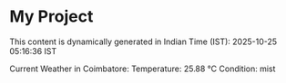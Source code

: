 # My Project

This content is dynamically generated in Indian Time (IST): 2025-10-25 05:16:36 IST


Current Weather in Coimbatore:
Temperature: 25.88 °C
Condition: mist
